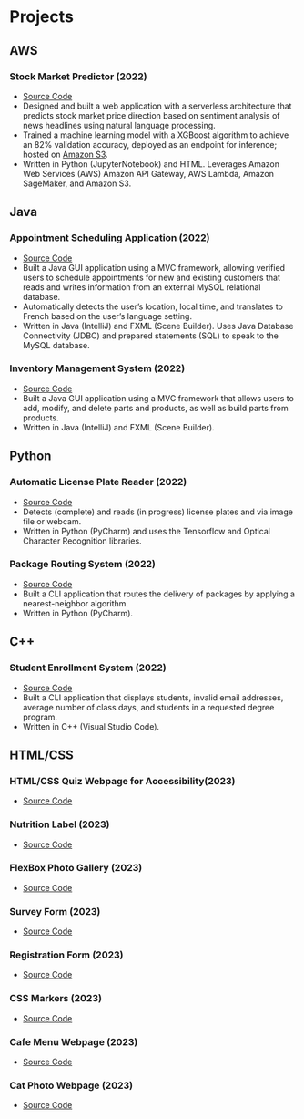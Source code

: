 # Projects

## AWS

### Stock Market Predictor (2022)

- [Source Code](https://github.com/jcongmon/SentimentAnalysisAWS)
- Designed and built a web application with a serverless architecture that predicts stock market price direction based on sentiment analysis of news headlines using natural language processing.
- Trained a machine learning model with a XGBoost algorithm to achieve an 82% validation accuracy, deployed as an endpoint for inference; hosted on [Amazon S3](https://congmon-sentiment-web.s3.amazonaws.com/index.html).
- Written in Python (JupyterNotebook) and HTML. Leverages Amazon Web Services (AWS) Amazon API Gateway, AWS Lambda, Amazon SageMaker, and Amazon S3.

## Java

### Appointment Scheduling Application (2022)

- [Source Code](https://github.com/jcongmon/SchedulingSystem)
- Built a Java GUI application using a MVC framework, allowing verified users to schedule appointments for new and existing customers that reads and writes information from an external MySQL relational database.
- Automatically detects the user’s location, local time, and translates to French based on the user’s language setting.
- Written in Java (IntelliJ) and FXML (Scene Builder). Uses Java Database Connectivity (JDBC) and prepared statements (SQL) to speak to the MySQL database.

### Inventory Management System (2022)

- [Source Code](https://github.com/jcongmon/InventoryManagementSystem)
- Built a Java GUI application using a MVC framework that allows users to add, modify, and delete parts and products, as well as build parts from products.
- Written in Java (IntelliJ) and FXML (Scene Builder).

## Python

### Automatic License Plate Reader (2022)

- [Source Code](https://github.com/jcongmon/TF-AutomaticLicensePlateReader)
- Detects (complete) and reads (in progress) license plates and via image file or webcam.
- Written in Python (PyCharm) and uses the Tensorflow and Optical Character Recognition libraries.

### Package Routing System (2022)

- [Source Code](https://github.com/jcongmon/PackageDeliveryRouting)
- Built a CLI application that routes the delivery of packages by applying a nearest-neighbor algorithm.
- Written in Python (PyCharm).

## C++

### Student Enrollment System (2022)

- [Source Code](https://github.com/jcongmon/EnrollmentSystem)
- Built a CLI application that displays students, invalid email addresses, average number of class days, and students in a requested degree program.
- Written in C++ (Visual Studio Code).

## HTML/CSS

### HTML/CSS Quiz Webpage for Accessibility(2023)
- [Source Code](https://github.com/jcongmon/freeCodeCamp/tree/main/HTMLCSSQuiz)

### Nutrition Label (2023)
- [Source Code](https://github.com/jcongmon/freeCodeCamp/tree/main/NutritionLabel)

### FlexBox Photo Gallery (2023)
- [Source Code](https://github.com/jcongmon/freeCodeCamp/tree/main/PhotoGallery)

### Survey Form (2023)
- [Source Code](https://github.com/jcongmon/freeCodeCamp/tree/main/SurveyForm)

### Registration Form (2023)
- [Source Code](https://github.com/jcongmon/freeCodeCamp/tree/main/RegistrationForm)

### CSS Markers (2023)
- [Source Code](https://github.com/jcongmon/freeCodeCamp/tree/main/CSSMarkers)

### Cafe Menu Webpage (2023)
- [Source Code](https://github.com/jcongmon/freeCodeCamp/tree/main/CafeMenu)

### Cat Photo Webpage (2023)
- [Source Code](https://github.com/jcongmon/freeCodeCamp/blob/main/responsiveWebDesign/CatPhotoApp)
